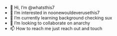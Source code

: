 - 👋 Hi, I’m @whatsthis7
- 👀 I’m interested in noonewouldeverusethis7
- 🌱 I’m currently learning background checking sux
- 💞️ I’m looking to collaborate on anarchy
- 📫 How to reach me just reach out and touch

<!---
whatsthis7/whatsthis7 is a ✨ special ✨ repository because its `README.md` (this file) appears on your GitHub profile.
You can click the Preview link to take a look at your changes.
--->
